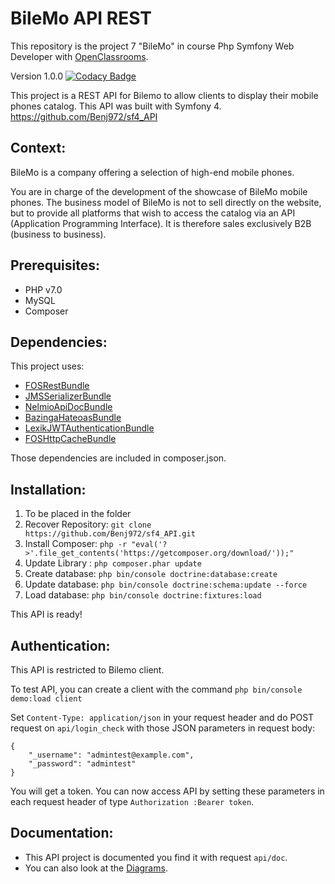 BileMo API REST
===============

This repository is the project 7 "BileMo" in course Php Symfony Web Developer with [OpenClassrooms](https://openclassrooms.com).

Version 1.0.0
[![Codacy Badge](https://api.codacy.com/project/badge/Grade/daa9272cd8c74a2c887f2f2344c7add8)](https://www.codacy.com/app/Benj972/sf4_API?utm_source=github.com&amp;utm_medium=referral&amp;utm_content=Benj972/sf4_API&amp;utm_campaign=Badge_Grade)

This project is a REST API for Bilemo to allow clients to display their mobile phones catalog. This API was built with Symfony 4.
https://github.com/Benj972/sf4_API

Context:
--------
BileMo is a company offering a selection of high-end mobile phones.

You are in charge of the development of the showcase of BileMo mobile phones. The business model of BileMo is not to sell directly on the website, but to provide all platforms that wish to access the catalog via an API (Application Programming Interface). It is therefore sales exclusively B2B (business to business).

Prerequisites:
--------------
* PHP v7.0
* MySQL
* Composer

Dependencies:
-------------
This project uses:
* [FOSRestBundle](https://github.com/FriendsOfSymfony/FOSRestBundle)
* [JMSSerializerBundle](https://github.com/schmittjoh/JMSSerializerBundle)
* [NelmioApiDocBundle](https://github.com/nelmio/NelmioApiDocBundle)
* [BazingaHateoasBundle](https://github.com/willdurand/BazingaHateoasBundle)
* [LexikJWTAuthenticationBundle](https://github.com/lexik/LexikJWTAuthenticationBundle)
* [FOSHttpCacheBundle](https://github.com/FriendsOfSymfony/FOSHttpCacheBundle)

Those dependencies are included in composer.json.

Installation:
-------------
1. To be placed in the folder
2. Recover Repository: `git clone https://github.com/Benj972/sf4_API.git`
3. Install Composer: `php -r "eval('?>'.file_get_contents('https://getcomposer.org/download/'));"`
4. Update Library : `php composer.phar update`
5. Create database: `php bin/console doctrine:database:create`
6. Update database: `php bin/console doctrine:schema:update --force`
7. Load database: `php bin/console doctrine:fixtures:load`

This API is ready!

Authentication:
---------------
This API is restricted to Bilemo client.

To test API, you can create a client with the command `php bin/console demo:load client`

Set `Content-Type: application/json` in your request header and do POST request on `api/login_check` with those JSON parameters in request body:


    {
    	"_username": "admintest@example.com",
    	"_password": "admintest"
    }

You will get a token. You can now access API by setting these parameters in each request header of type `Authorization :Bearer token`.

Documentation:
--------------
* This API project is documented you find it with request `api/doc`.
* You can also look at the [Diagrams](https://github.com/Benj972/sf4_API/tree/refactoring/diagram).